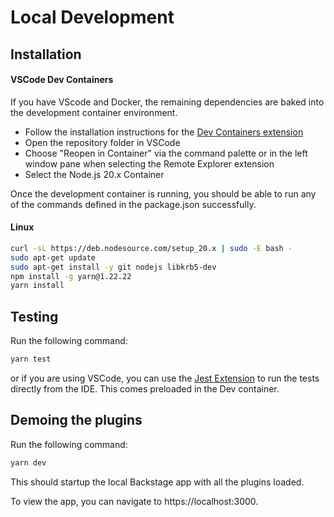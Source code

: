 # Local Development

## Installation

#### VSCode Dev Containers

If you have VScode and Docker, the remaining dependencies are baked into the development container environment.

- Follow the installation instructions for the [Dev Containers extension](https://marketplace.visualstudio.com/items?itemName=ms-vscode-remote.remote-containers#installation)
- Open the repository folder in VSCode
- Choose "Reopen in Container" via the command palette or in the left window pane when selecting the Remote Explorer extension
- Select the Node.js 20.x Container

Once the development container is running, you should be able to run any of the commands defined in the package.json successfully.

#### Linux

```sh
curl -sL https://deb.nodesource.com/setup_20.x | sudo -E bash -
sudo apt-get update
sudo apt-get install -y git nodejs libkrb5-dev
npm install -g yarn@1.22.22
yarn install
```

## Testing

Run the following command:
```sh
yarn test
```

or if you are using VSCode, you can use the [Jest Extension](https://marketplace.visualstudio.com/items?itemName=Orta.vscode-jest) to run the tests directly from the IDE. This comes preloaded in the Dev container.

## Demoing the plugins

Run the following command:
```sh
yarn dev
```

This should startup the local Backstage app with all the plugins loaded.

To view the app, you can navigate to https://localhost:3000.
